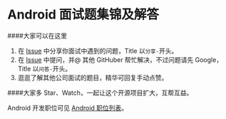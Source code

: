 # Android 面试题集锦及解答

####大家可以在这里  
1. 在 [Issue](https://github.com/android-cn/interview-questions/issues) 中分享你面试中遇到的问题，Title 以`分享-`开头。  
2. 在 [Issue](https://github.com/android-cn/interview-questions/issues) 中提问，并@ 其他 GitHuber 帮忙解决，不过问题请先 Google，Title 以`问答-`开头。  
3. 逛逛了解其他公司面试的题目，精华可回复手动点赞。  

####大家多 Star、Watch，一起让这个开源项目扩大，互帮互益。  

Android 开发职位可见 [Android 职位列表](http://www.codekk.com/jobs)。  
